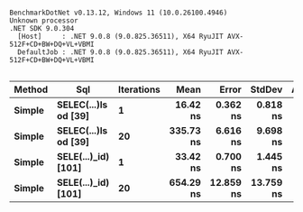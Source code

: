 ```

BenchmarkDotNet v0.13.12, Windows 11 (10.0.26100.4946)
Unknown processor
.NET SDK 9.0.304
  [Host]     : .NET 9.0.8 (9.0.825.36511), X64 RyuJIT AVX-512F+CD+BW+DQ+VL+VBMI
  DefaultJob : .NET 9.0.8 (9.0.825.36511), X64 RyuJIT AVX-512F+CD+BW+DQ+VL+VBMI


```
| Method | Sql                  | Iterations | Mean      | Error     | StdDev    | Allocated |
|------- |--------------------- |----------- |----------:|----------:|----------:|----------:|
| **Simple** | **SELEC(...)ls od [39]** | **1**          |  **16.42 ns** |  **0.362 ns** |  **0.818 ns** |         **-** |
| **Simple** | **SELEC(...)ls od [39]** | **20**         | **335.73 ns** |  **6.616 ns** |  **9.698 ns** |         **-** |
| **Simple** | **SELE(...)_id) [101]**  | **1**          |  **33.42 ns** |  **0.700 ns** |  **1.445 ns** |         **-** |
| **Simple** | **SELE(...)_id) [101]**  | **20**         | **654.29 ns** | **12.859 ns** | **13.759 ns** |         **-** |
